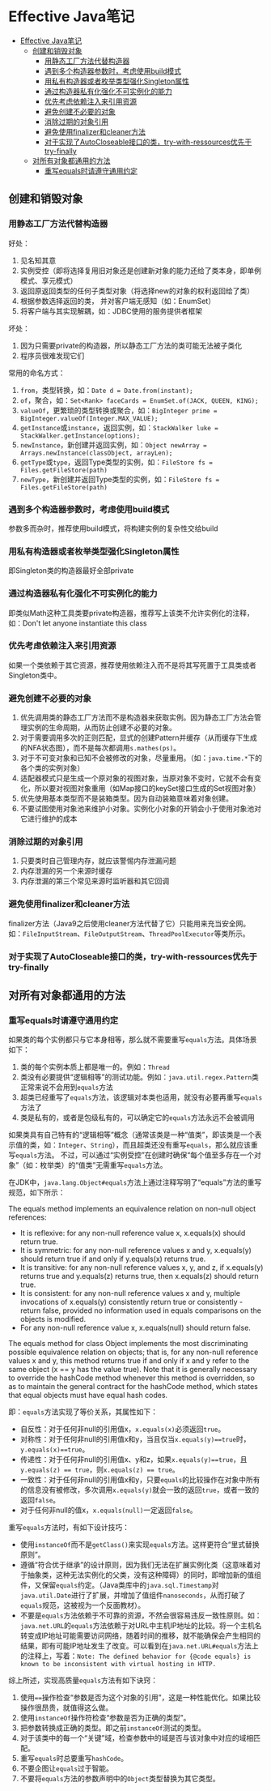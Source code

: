 # Effective Java笔记

- [Effective Java笔记](#effective-java笔记)
  - [创建和销毁对象](#创建和销毁对象)
    - [用静态工厂方法代替构造器](#用静态工厂方法代替构造器)
    - [遇到多个构造器参数时，考虑使用build模式](#遇到多个构造器参数时考虑使用build模式)
    - [用私有构造器或者枚举类型强化Singleton属性](#用私有构造器或者枚举类型强化singleton属性)
    - [通过构造器私有化强化不可实例化的能力](#通过构造器私有化强化不可实例化的能力)
    - [优先考虑依赖注入来引用资源](#优先考虑依赖注入来引用资源)
    - [避免创建不必要的对象](#避免创建不必要的对象)
    - [消除过期的对象引用](#消除过期的对象引用)
    - [避免使用finalizer和cleaner方法](#避免使用finalizer和cleaner方法)
    - [对于实现了AutoCloseable接口的类，try-with-ressources优先于try-finally](#对于实现了autocloseable接口的类try-with-ressources优先于try-finally)
  - [对所有对象都通用的方法](#对所有对象都通用的方法)
    - [重写equals时请遵守通用约定](#重写equals时请遵守通用约定)

## 创建和销毁对象

### 用静态工厂方法代替构造器

好处：

1. 见名知其意
2. 实例受控（即将选择复用旧对象还是创建新对象的能力还给了类本身，即单例模式、享元模式）
3. 返回原返回类型的任何子类型对象（将选择new的对象的权利返回给了类）
4. 根据参数选择返回的类， 并对客户端无感知（如：EnumSet）
5. 将客户端与其实现解耦，如：JDBC使用的服务提供者框架

坏处：

1. 因为只需要private的构造器，所以静态工厂方法的类可能无法被子类化
2. 程序员很难发现它们

常用的命名方式：

1. `from`，类型转换，如：`Date d = Date.from(instant);`
2. `of`，聚合，如：`Set<Rank> faceCards = EnumSet.of(JACK, QUEEN, KING);`
3. `valueOf`，更繁琐的类型转换或聚合，如：`BigInteger prime = BigInteger.valueOf(Integer.MAX_VALUE);`
4. `getInstance`或`instance`，返回实例，如：`StackWalker luke = StackWalker.getInstance(options);`
5. `newInstance`，新创建并返回实例，如：`Object newArray = Arrays.newInstance(classObject, arrayLen);`
6. `getType`或`type`，返回Type类型的实例，如：`FileStore fs = Files.getFileStore(path)`
7. `newType`，新创建并返回Type类型的实例，如：`FileStore fs = Files.getFileStore(path)`

### 遇到多个构造器参数时，考虑使用build模式

参数多而杂时，推荐使用build模式，将构建实例的复杂性交给build

### 用私有构造器或者枚举类型强化Singleton属性

即Singleton类的构造器最好全部private

### 通过构造器私有化强化不可实例化的能力

即类似Math这种工具类要private构造器，推荐写上该类不允许实例化的注释，如：Don't let anyone instantiate this class

### 优先考虑依赖注入来引用资源

如果一个类依赖于其它资源，推荐使用依赖注入而不是将其写死置于工具类或者Singleton类中。

### 避免创建不必要的对象

1. 优先调用类的静态工厂方法而不是构造器来获取实例。因为静态工厂方法会管理实例的生命周期，从而防止创建不必要的对象。
2. 对于需要调用多次的正则匹配，显式的创建Pattern并缓存（从而缓存下生成的NFA状态图），而不是每次都调用`s.mathes(ps)`。
3. 对于不可变对象和已知不会被修改的对象，尽量重用。（如：`java.time.*`下的各个类的实例对象）
4. 适配器模式只是生成一个原对象的视图对象，当原对象不变时，它就不会有变化，所以要对视图对象重用（如Map接口的keySet接口生成的Set视图对象）
5. 优先使用基本类型而不是装箱类型。因为自动装箱意味着对象创建。
6. 不要试图使用对象池来维护小对象。实例化小对象的开销会小于使用对象池对它进行维护的成本

### 消除过期的对象引用

1. 只要类时自己管理内存，就应该警惕内存泄漏问题
2. 内存泄漏的另一个来源时缓存
3. 内存泄漏的第三个常见来源时监听器和其它回调

### 避免使用finalizer和cleaner方法

finalizer方法（Java9之后使用cleaner方法代替了它）只能用来充当安全网。如：`FileInputStream`、`FileOutputStream`、`ThreadPoolExecutor`等类所示。

### 对于实现了AutoCloseable接口的类，try-with-ressources优先于try-finally

## 对所有对象都通用的方法

### 重写equals时请遵守通用约定

如果类的每个实例都只与它本身相等，那么就不需要重写`equals`方法。具体场景如下：

1. 类的每个实例本质上都是唯一的。例如：`Thread`
2. 类没有必要提供“逻辑相等”的测试功能。例如：`java.util.regex.Pattern`类正常来说不会用到`equals`方法
3. 超类已经重写了`equals`方法，该逻辑对本类也适用，就没有必要再重写`equals`方法了
4. 类是私有的，或者是包级私有的，可以确定它的`equals`方法永远不会被调用

如果类具有自己特有的“逻辑相等”概念（通常该类是一种“值类”，即该类是一个表示值的类，如：`Integer`、`String`），而且超类还没有重写`equals`，那么就应该重写`equals`方法。
不过，可以通过“实例受控”在创建时确保“每个值至多存在一个对象”（如：枚举类）的“值类”无需重写`equals`方法。

在JDK中，`java.lang.Object#equals`方法上通过注释写明了“equals”方法的重写规范，如下所示：

The equals method implements an equivalence relation on non-null object references:

- It is reflexive: for any non-null reference value x, x.equals(x) should return true.
- It is symmetric: for any non-null reference values x and y, x.equals(y) should return true if and only if y.equals(x) returns true.
- It is transitive: for any non-null reference values x, y, and z, if x.equals(y) returns true and y.equals(z) returns true, then x.equals(z) should return true.
- It is consistent: for any non-null reference values x and y, multiple invocations of x.equals(y) consistently return true or consistently - return false, provided no information used in equals comparisons on the objects is modified.
- For any non-null reference value x, x.equals(null) should return false.

The equals method for class Object implements the most discriminating possible equivalence relation on objects; that is, for any non-null reference values x and y, this method returns true if and only if x and y refer to the same object (x == y has the value true).
Note that it is generally necessary to override the hashCode method whenever this method is overridden, so as to maintain the general contract for the hashCode method, which states that equal objects must have equal hash codes.

即：`equals`方法实现了等价关系，其属性如下：

- 自反性：对于任何非null的引用值x，`x.equals(x)`必须返回`true`。
- 对称性：对于任何非null的引用值x和y，当且仅当`x.equals(y)==true`时，`y.equals(x)==true`。
- 传递性：对于任何非null的引用值x、y和z，如果`x.equals(y)==true`，且`y.equals(z) == true`，则`x.equals(z) == true`。
- 一致性：对于任何非null的引用值x和y，只要`equals`的比较操作在对象中所有的信息没有被修改，多次调用`x.equals(y)`就会一致的返回`true`，或者一致的返回`false`。
- 对于任何非null的值x，`x.equals(null)`一定返回`false`。

重写`equals`方法时，有如下设计技巧：

- 使用`instanceOf`而不是`getClass()`来实现`equals`方法。这样更符合“里式替换原则”。
- 遵循“符合优于继承”的设计原则，因为我们无法在扩展实例化类（这意味着对于抽象类，这种无法实例化的父类，没有这种障碍）的同时，即增加新的值组件，又保留`equals`约定。（Java类库中的`java.sql.Timestamp`对`java.util.Date`进行了扩展，并增加了值组件`nanoseconds`，从而打破了`equals`规范，这被视为一个反面教材）。
- 不要是`equals`方法依赖于不可靠的资源，不然会很容易违反一致性原则。如：`java.net.URL`的`equals`方法依赖于对URL中主机IP地址的比较。将一个主机名转变成IP地址可能需要访问网络，随着时间的推移，就不能确保会产生相同的结果，即有可能IP地址发生了改变。可以看到在`java.net.URL#equals`方法上的注释上，写着：`Note: The defined behavior for {@code equals} is known to be inconsistent with virtual hosting in HTTP.`

综上所述，实现高质量`equals`方法有如下诀窍：

1. 使用`==`操作检查“参数是否为这个对象的引用”，这是一种性能优化。如果比较操作很昂贵，就值得这么做。
2. 使用`instanceOf`操作符检查“参数是否为正确的类型”。
3. 把参数转换成正确的类型。即之前`instanceOf`测试的类型。
4. 对于该类中的每一个“关键”域，检查参数中的域是否与该对象中对应的域相匹配。
5. 重写`equals`时总要重写`hashCode`。
6. 不要企图让`equals`过于智能。
7. 不要将`equals`方法的参数声明中的`Object`类型替换为其它类型。

